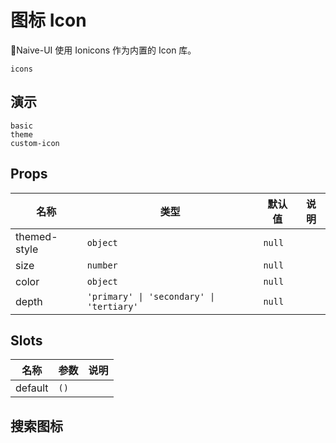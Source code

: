 # 图标 Icon
Naive-UI 使用 Ionicons 作为内置的 Icon 库。

```component
icons
```
## 演示
```demo
basic
theme
custom-icon
```

## Props
|名称|类型|默认值|说明|
|-|-|-|-|
|themed-style|`object`|`null`||
|size|`number`|`null`||
|color|`object`|`null`||
|depth|`'primary' \| 'secondary' \| 'tertiary'`|`null`||


## Slots
|名称|参数|说明|
|-|-|-|
|default|`()`||

## 搜索图标
<icons />

